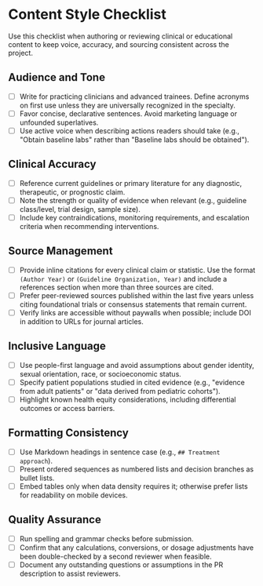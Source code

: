 # Content Style Checklist

Use this checklist when authoring or reviewing clinical or educational content to keep voice, accuracy, and sourcing consistent across the project.

## Audience and Tone
- [ ] Write for practicing clinicians and advanced trainees. Define acronyms on first use unless they are universally recognized in the specialty.
- [ ] Favor concise, declarative sentences. Avoid marketing language or unfounded superlatives.
- [ ] Use active voice when describing actions readers should take (e.g., "Obtain baseline labs" rather than "Baseline labs should be obtained").

## Clinical Accuracy
- [ ] Reference current guidelines or primary literature for any diagnostic, therapeutic, or prognostic claim.
- [ ] Note the strength or quality of evidence when relevant (e.g., guideline class/level, trial design, sample size).
- [ ] Include key contraindications, monitoring requirements, and escalation criteria when recommending interventions.

## Source Management
- [ ] Provide inline citations for every clinical claim or statistic. Use the format `(Author Year)` or `(Guideline Organization, Year)` and include a references section when more than three sources are cited.
- [ ] Prefer peer-reviewed sources published within the last five years unless citing foundational trials or consensus statements that remain current.
- [ ] Verify links are accessible without paywalls when possible; include DOI in addition to URLs for journal articles.

## Inclusive Language
- [ ] Use people-first language and avoid assumptions about gender identity, sexual orientation, race, or socioeconomic status.
- [ ] Specify patient populations studied in cited evidence (e.g., "evidence from adult patients" or "data derived from pediatric cohorts").
- [ ] Highlight known health equity considerations, including differential outcomes or access barriers.

## Formatting Consistency
- [ ] Use Markdown headings in sentence case (e.g., `## Treatment approach`).
- [ ] Present ordered sequences as numbered lists and decision branches as bullet lists.
- [ ] Embed tables only when data density requires it; otherwise prefer lists for readability on mobile devices.

## Quality Assurance
- [ ] Run spelling and grammar checks before submission.
- [ ] Confirm that any calculations, conversions, or dosage adjustments have been double-checked by a second reviewer when feasible.
- [ ] Document any outstanding questions or assumptions in the PR description to assist reviewers.
